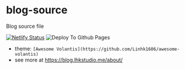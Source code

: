 # blog-source
Blog source file

[![Netlify Status](https://api.netlify.com/api/v1/badges/4624d6bd-ab0d-4f5b-a02b-b9b1e1418575/deploy-status)](https://app.netlify.com/sites/zealous-feynman-0eae97/deploys)
![Deploy To Github Pages](https://github.com/Linhk1606/blog-source/workflows/Deploy%20To%20Github%20Pages/badge.svg)

* theme: ` [Awesome Volantis](https://github.com/Linhk1606/awesome-volantis) `
* see more at https://blog.lhkstudio.me/about/

